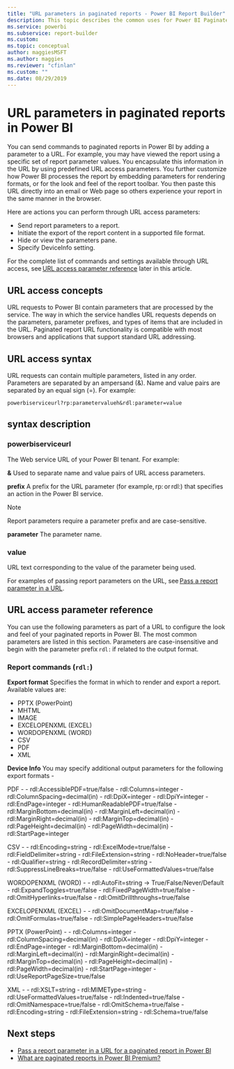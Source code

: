 ```yaml
---
title: "URL parameters in paginated reports - Power BI Report Builder"
description: This topic describes the common uses for Power BI Paginated Report Builder report parameters, the properties you can set, and much more.
ms.service: powerbi
ms.subservice: report-builder
ms.custom: 
ms.topic: conceptual
author: maggiesMSFT
ms.author: maggies
ms.reviewer: "cfinlan"
ms.custom: ""
ms.date: 08/29/2019
---
```


# URL parameters in paginated reports in Power BI

You can send commands to paginated reports in Power BI by adding a parameter to a URL. For example, you may have viewed the report using a specific set of report parameter values. You encapsulate this information in the URL by using predefined URL access parameters. You further customize how Power BI processes the report by embedding parameters for rendering formats, or for the look and feel of the report toolbar. You then paste this URL directly into an email or Web page so others experience your report in the same manner in the browser. 

Here are actions you can perform through URL access parameters: 

- Send report parameters to a report. 
- Initiate the export of the report content in a supported file format. 
- Hide or view the parameters pane. 
- Specify DeviceInfo setting. 

For the complete list of commands and settings available through URL access, see [URL access parameter reference](#url-access-parameter-reference) later in this article. 

## URL access concepts 

URL requests to Power BI contain parameters that are processed by the service. The way in which the service handles URL requests depends on the parameters, parameter prefixes, and types of items that are included in the URL. Paginated report URL functionality is compatible with most browsers and applications that support standard URL addressing. 

## URL access syntax 

URL requests can contain multiple parameters, listed in any order. Parameters are separated by an ampersand (&). Name and value pairs are separated by an equal sign (=). For example:

```
powerbiserviceurl?rp:parametervalueh&rdl:parameter=value  
```

## syntax description 

### powerbiserviceurl 

The Web service URL of your Power BI tenant. For example: 

**&**
Used to separate name and value pairs of URL access parameters.

**prefix**
A prefix for the URL parameter (for example, rp: or rdl:) that specifies an action in the Power BI service. 

> [!NOTE]
> Report parameters require a parameter prefix and are case-sensitive. 

**parameter** 
The parameter name. 

### value 

URL text corresponding to the value of the parameter being used. 

For examples of passing report parameters on the URL, see [Pass a report parameter in a URL](report-builder-url-pass-parameters.md).

## URL access parameter reference

You can use the following parameters as part of a URL to configure the look and feel of your paginated reports in Power BI. The most common parameters are listed in this section. Parameters are case-insensitive and begin with the parameter prefix `rdl:` if related to the output format.  

### Report commands (`rdl:`) 

**Export format**
Specifies the format in which to render and export a report. Available values are: 
- PPTX (PowerPoint)
- MHTML 
- IMAGE 
- EXCELOPENXML (EXCEL) 
- WORDOPENXML (WORD) 
- CSV 
- PDF 
- XML 

**Device Info**
You may specify additional output parameters for the following export formats - 

PDF - 
		- rdl:AccessiblePDF=true/false
		- rdl:Columns=integer
		- rdl:ColumnSpacing=decimal(in)
		- rdl:DpiX=integer
		- rdl:DpiY=integer
		- rdl:EndPage=integer
		- rdl:HumanReadablePDF=true/false
		- rdl:MarginBottom=decimal(in)
		- rdl:MarginLeft=decimal(in)
		- rdl:MarginRight=decimal(in)
		- rdl:MarginTop=decimal(in)
		- rdl:PageHeight=decimal(in)
		- rdl:PageWidth=decimal(in)
    - rdl:StartPage=integer
    
CSV - 
		- rdl:Encoding=string
		- rdl:ExcelMode=true/false
		- rdl:FieldDelimiter=string
		- rdl:FileExtension=string
		- rdl:NoHeader=true/false
		- rdl:Qualifier=string
		- rdl:RecordDelimiter=string
		- rdl:SuppressLineBreaks=true/false
    - rdl:UseFormattedValues=true/false
    
WORDOPENXML (WORD) - 
		- rdl:AutoFit=string -> True/False/Never/Default
		- rdl:ExpandToggles=true/false
		- rdl:FixedPageWidth=true/false
		- rdl:OmitHyperlinks=true/false
		- rdl:OmitDrillthroughs=true/false

EXCELOPENXML (EXCEL) - 
		- rdl:OmitDocumentMap=true/false
		- rdl:OmitFormulas=true/false
    - rdl:SimplePageHeaders=true/false
    
PPTX (PowerPoint) - 
		- rdl:Columns=integer
		- rdl:ColumnSpacing=decimal(in)
		- rdl:DpiX=integer
		- rdl:DpiY=integer
		- rdl:EndPage=integer
		- rdl:MarginBottom=decimal(in)
		- rdl:MarginLeft=decimal(in)
		- rdl:MarginRight=decimal(in)
		- rdl:MarginTop=decimal(in)
		- rdl:PageHeight=decimal(in)
		- rdl:PageWidth=decimal(in)
		- rdl:StartPage=integer
    - rdl:UseReportPageSize=true/false

XML - 
		- rdl:XSLT=string
		- rdl:MIMEType=string
		- rdl:UseFormattedValues=true/false
		- rdl:Indented=true/false
		- rdl:OmitNamespace=true/false
		- rdl:OmitSchema=true/false
		- rdl:Encoding=string
		- rdl:FileExtension=string
    - rdl:Schema=true/false

## Next steps

- [Pass a report parameter in a URL for a paginated report in Power BI](report-builder-url-pass-parameters.md)
- [What are paginated reports in Power BI Premium?](paginated-reports-report-builder-power-bi.md)
